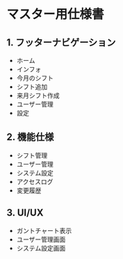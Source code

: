 # マスター用仕様書

## 1. フッターナビゲーション
- ホーム
- インフォ
- 今月のシフト
- シフト追加
- 来月シフト作成
- ユーザー管理
- 設定

## 2. 機能仕様
- シフト管理
- ユーザー管理
- システム設定
- アクセスログ
- 変更履歴

## 3. UI/UX
- ガントチャート表示
- ユーザー管理画面
- システム設定画面
